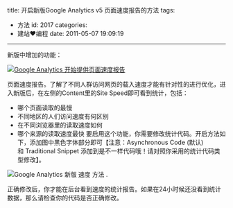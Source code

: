 title: 开启新版Google Analytics v5 页面速度报告的方法
tags:
  - 方法
id: 2017
categories:
  - 建站❤编程
date: 2011-05-07 19:09:19
---

新版中增加的功能：

[![Google Analytics 开始提供页面速度报告](http://a.kainy.cn/201105/%E6%96%B0%E7%89%88Google%20Analytics%20v5%20%E9%A1%B5%E9%9D%A2%E9%80%9F%E5%BA%A6%E6%8A%A5%E5%91%8A.png "Google Analytics 开始提供页面速度报告")](http://a.kainy.cn/201105/%E6%96%B0%E7%89%88Google%20Analytics%20v5%20%E9%A1%B5%E9%9D%A2%E9%80%9F%E5%BA%A6%E6%8A%A5%E5%91%8A.png)

<!--more-->

页面速度报告。了解了不同人群访问网页的载入速度才能有针对性的进行优化，进入新版后，在左侧的Content里的Site Speed即可看到统计，包括：

*   哪个页面读取的最慢
*   不同地区的人们访问速度有何区别
*   在不同浏览器里的读取速度如何
*   哪个来源的读取速度最快
要启用这个功能，你需要修改统计代码。开启方法如下，添加图中黑色字体部分即可【注意：Asynchronous Code (默认)和 Traditional Snippet 添加到是不一样代码哦！请对照你采用的统计代码类型修改】。

![Google Analytics 新版 速度 方法](http://a.kainy.cn/201105/google-analytics-site-speed-code.png "Google Analytics 新版 速度 方法") .

正确修改后，你才能在后台看到速度的统计报告。如果在24小时候还没看到统计数据，那么请检查你的代码是否正确修改。